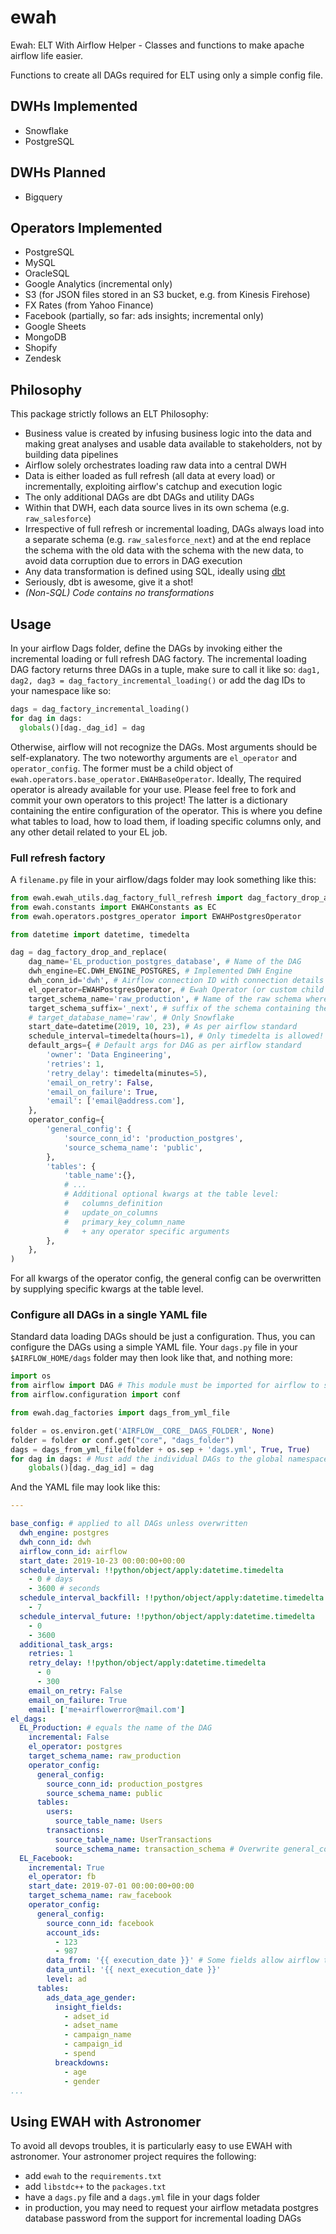# ewah
Ewah: ELT With Airflow Helper - Classes and functions to make apache airflow life easier.

Functions to create all DAGs required for ELT using only a simple config file.

## DWHs Implemented
- Snowflake
- PostgreSQL

## DWHs Planned
- Bigquery

## Operators Implemented
- PostgreSQL
- MySQL
- OracleSQL
- Google Analytics (incremental only)
- S3 (for JSON files stored in an S3 bucket, e.g. from Kinesis Firehose)
- FX Rates (from Yahoo Finance)
- Facebook (partially, so far: ads insights; incremental only)
- Google Sheets
- MongoDB
- Shopify
- Zendesk

## Philosophy

This package strictly follows an ELT Philosophy:
- Business value is created by infusing business logic into the data and making great analyses and usable data available to stakeholders, not by building data pipelines
- Airflow solely orchestrates loading raw data into a central DWH
- Data is either loaded as full refresh (all data at every load) or incrementally, exploiting airflow's catchup and execution logic
- The only additional DAGs are dbt DAGs and utility DAGs
- Within that DWH, each data source lives in its own schema (e.g. `raw_salesforce`)
- Irrespective of full refresh or incremental loading, DAGs always load into a separate schema (e.g. `raw_salesforce_next`) and at the end replace the schema with the old data with the schema with the new data, to avoid data corruption due to errors in DAG execution
- Any data transformation is defined using SQL, ideally using [dbt](https://github.com/fishtown-analytics/dbt)
- Seriously, dbt is awesome, give it a shot!
- *(Non-SQL) Code contains no transformations*

## Usage

In your airflow Dags folder, define the DAGs by invoking either the incremental loading or full refresh DAG factory. The incremental loading DAG factory returns three DAGs in a tuple, make sure to call it like so: `dag1, dag2, dag3 = dag_factory_incremental_loading()` or add the dag IDs to your namespace like so:
```python
dags = dag_factory_incremental_loading()
for dag in dags:
  globals()[dag._dag_id] = dag
```
Otherwise, airflow will not recognize the DAGs. Most arguments should be self-explanatory. The two noteworthy arguments are `el_operator` and `operator_config`.
The former must be a child object of `ewah.operators.base_operator.EWAHBaseOperator`. Ideally, The required operator is already available for your use. Please feel free to fork and commit your own operators to this project! The latter is a dictionary containing the entire configuration of the operator. This is where you define what tables to load, how to load them, if loading specific columns only, and any other detail related to your EL job.

### Full refresh factory

A `filename.py` file in your airflow/dags folder may look something like this:
```python
from ewah.ewah_utils.dag_factory_full_refresh import dag_factory_drop_and_replace
from ewah.constants import EWAHConstants as EC
from ewah.operators.postgres_operator import EWAHPostgresOperator

from datetime import datetime, timedelta

dag = dag_factory_drop_and_replace(
    dag_name='EL_production_postgres_database', # Name of the DAG
    dwh_engine=EC.DWH_ENGINE_POSTGRES, # Implemented DWH Engine
    dwh_conn_id='dwh', # Airflow connection ID with connection details to the DWH
    el_operator=EWAHPostgresOperator, # Ewah Operator (or custom child class of EWAHBaseOperator)
    target_schema_name='raw_production', # Name of the raw schema where data will end up in the DWH
    target_schema_suffix='_next', # suffix of the schema containing the data before replacing the production data schema with the temporary loading schema
    # target_database_name='raw', # Only Snowflake
    start_date=datetime(2019, 10, 23), # As per airflow standard
    schedule_interval=timedelta(hours=1), # Only timedelta is allowed!
    default_args={ # Default args for DAG as per airflow standard
        'owner': 'Data Engineering',
        'retries': 1,
        'retry_delay': timedelta(minutes=5),
        'email_on_retry': False,
        'email_on_failure': True,
        'email': ['email@address.com'],
    },
    operator_config={
        'general_config': {
            'source_conn_id': 'production_postgres',
            'source_schema_name': 'public',
        },
        'tables': {
            'table_name':{},
            # ...
            # Additional optional kwargs at the table level:
            #   columns_definition
            #   update_on_columns
            #   primary_key_column_name
            #   + any operator specific arguments
        },
    },
)
```

For all kwargs of the operator config, the general config can be overwritten by supplying specific kwargs at the table level.

### Configure all DAGs in a single YAML file

Standard data loading DAGs should be just a configuration. Thus, you can
configure the DAGs using a simple YAML file. Your `dags.py` file in your
`$AIRFLOW_HOME/dags` folder may then look like that, and nothing more:
```python
import os
from airflow import DAG # This module must be imported for airflow to see DAGs
from airflow.configuration import conf

from ewah.dag_factories import dags_from_yml_file

folder = os.environ.get('AIRFLOW__CORE__DAGS_FOLDER', None)
folder = folder or conf.get("core", "dags_folder")
dags = dags_from_yml_file(folder + os.sep + 'dags.yml', True, True)
for dag in dags: # Must add the individual DAGs to the global namespace
    globals()[dag._dag_id] = dag

```
And the YAML file may look like this:
```YAML
---

base_config: # applied to all DAGs unless overwritten
  dwh_engine: postgres
  dwh_conn_id: dwh
  airflow_conn_id: airflow
  start_date: 2019-10-23 00:00:00+00:00
  schedule_interval: !!python/object/apply:datetime.timedelta
    - 0 # days
    - 3600 # seconds
  schedule_interval_backfill: !!python/object/apply:datetime.timedelta
    - 7
  schedule_interval_future: !!python/object/apply:datetime.timedelta
    - 0
    - 3600
  additional_task_args:
    retries: 1
    retry_delay: !!python/object/apply:datetime.timedelta
      - 0
      - 300
    email_on_retry: False
    email_on_failure: True
    email: ['me+airflowerror@mail.com']
el_dags:
  EL_Production: # equals the name of the DAG
    incremental: False
    el_operator: postgres
    target_schema_name: raw_production
    operator_config:
      general_config:
        source_conn_id: production_postgres
        source_schema_name: public
      tables:
        users:
          source_table_name: Users
        transactions:
          source_table_name: UserTransactions
          source_schema_name: transaction_schema # Overwrite general_config args as needed
  EL_Facebook:
    incremental: True
    el_operator: fb
    start_date: 2019-07-01 00:00:00+00:00
    target_schema_name: raw_facebook
    operator_config:
      general_config:
        source_conn_id: facebook
        account_ids:
          - 123
          - 987
        data_from: '{{ execution_date }}' # Some fields allow airflow templating, depending on the operator
        data_until: '{{ next_execution_date }}'
        level: ad
      tables:
        ads_data_age_gender:
          insight_fields:
            - adset_id
            - adset_name
            - campaign_name
            - campaign_id
            - spend
          breackdowns:
            - age
            - gender
...
```

## Using EWAH with Astronomer

To avoid all devops troubles, it is particularly easy to use EWAH with astronomer.
Your astronomer project requires the following:
- add `ewah` to the `requirements.txt`
- add `libstdc++` to the `packages.txt`
- have a `dags.py` file and a `dags.yml` file in your dags folder
- in production, you may need to request your airflow metadata postgres database password from the support for incremental loading DAGs
